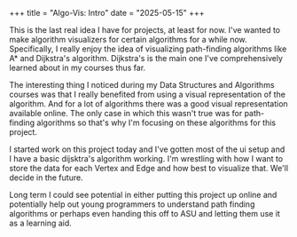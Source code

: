 +++
title = "Algo-Vis: Intro"
date = "2025-05-15"
+++

This is the last real idea I have for projects, at least for now. I've wanted to make algorithm visualizers for certain algorithms for a while now. Specifically, I really enjoy the idea of visualizing path-finding algorithms like A* and Dijkstra's algorithm. Dijkstra's is the main one I've comprehensively learned about in my courses thus far.

The interesting thing I noticed during my Data Structures and Algorithms courses was that I really benefited from using a visual representation of the algorithm. And for a lot of algorithms there was a good visual representation available online. The only case in which this wasn't true was for path-finding algorithms so that's why I'm focusing on these algorithms for this project.   

I started work on this project today and I've gotten most of the ui setup and I have a basic dijsktra's algorithm working. I'm wrestling with how I want to store the data for each Vertex and Edge and how best to visualize that. We'll decide in the future.

Long term I could see potential in either putting this project up online and potentially help out young programmers to understand path finding algorithms or perhaps even handing this off to ASU and letting them use it as a learning aid.